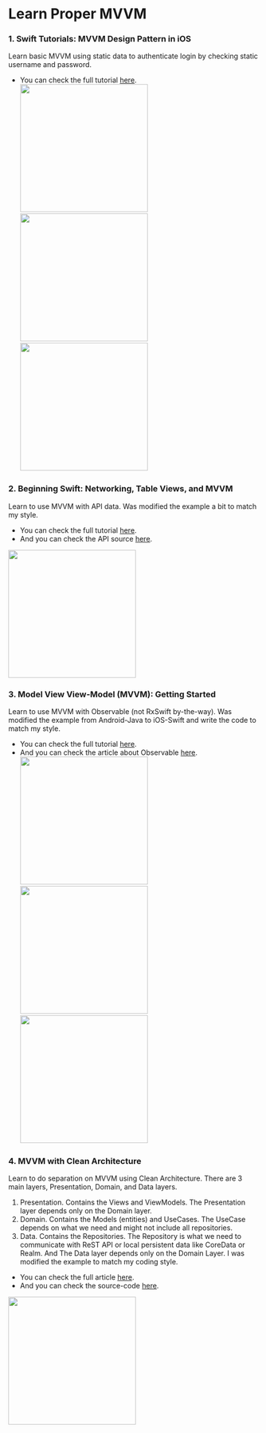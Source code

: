 # Learn Proper MVVM

### 1. Swift Tutorials: MVVM Design Pattern in iOS
Learn basic MVVM using static data to authenticate login by checking static username and password.<br>
* You can check the full tutorial [here](https://www.youtube.com/watch?v=xYWmpSTWjzE).<br>
<img src="MVVM-001/screenshot/preview1.png" width=256 />&nbsp;
<img src="MVVM-001/screenshot/preview2.png" width=256 />&nbsp;
<img src="MVVM-001/screenshot/preview3.png" width=256 />&nbsp;

### 2. Beginning Swift: Networking, Table Views, and MVVM
Learn to use MVVM with API data. Was modified the example a bit to match my style.<br>
* You can check the full tutorial [here](https://www.youtube.com/watch?v=npZALmBV66Q).<br>
* And you can check the API source [here](https://itunes.apple.com/us/rss/topmovies/limit=25/json).<br>
<img src="MVVM-002/screenshot/preview.png" width=256 />

### 3. Model View View-Model (MVVM): Getting Started
Learn to use MVVM with Observable (not RxSwift by-the-way). Was modified the example from Android-Java to iOS-Swift and write the code to match my style.<br>
* You can check the full tutorial [here](https://www.youtube.com/watch?v=ijXjCtCXcN4).<br>
* And you can check the article about Observable [here](https://medium.com/@emaleavil/live-data-in-swift-really-beginner-implementation-14ebef68d7e9).<br>
<img src="MVVM-003/screenshot/preview1.png" width=256 />&nbsp;
<img src="MVVM-003/screenshot/preview2.png" width=256 />&nbsp;
<img src="MVVM-003/screenshot/preview3.png" width=256 />&nbsp;

### 4. MVVM with Clean Architecture 
Learn to do separation on MVVM using Clean Architecture. There are 3 main layers, Presentation, Domain, and Data layers.
1. Presentation. Contains the Views and ViewModels. The Presentation layer depends only on the Domain layer.
2. Domain. Contains the Models (entities) and UseCases. The UseCase depends on what we need and might not include all repositories.
3. Data. Contains the Repositories. The Repository is what we need to communicate with ReST API or local persistent data like CoreData or Realm. And The Data layer depends only on the Domain Layer.
I was modified the example  to match my coding style.<br>
* You can check the full article [here](https://tech.olx.com/clean-architecture-and-mvvm-on-ios-c9d167d9f5b3).<br>
* And you can check the source-code [here](https://github.com/kudoleh/iOS-Clean-Architecture-MVVM).<br>
<img src="MVVM-004/screenshot/preview.png" width=256 />

